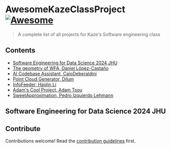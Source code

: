 # AwesomeKazeClassProject [![Awesome](https://awesome.re/badge.svg)](https://awesome.re)

> A complete list of all projects for Kaze&#39;s Software engineering class

## Contents

- [Software Engineering for Data Science 2024 JHU](#software-engineering-for-data-science-2024-jhu)
- [The geometry of WFA, Daniel López-Castaño](https://github.com/juadlopezcas/SEDS-project)
- [AI Codebase Assistant, CaioDeberaldini](https://github.com/caiodeberaldini/semester_project)
- [Point Cloud Generator, Dilum](https://github.com/DilumFernando/point_cloud_gen)
- [InfoFeeder, Haolin Li](https://github.com/JamesLi128/InfoFeeder)
- [Adam's Cool Project, Adam Tsou](https://github.com/atsou2/clothingquality)
- [SweetApproximation, Pedro Izquierdo Lehmann](https://github.com/pizqleh/sweet-approximation)

## Software Engineering for Data Science 2024 JHU


## Contribute

Contributions welcome! Read the [contribution guidelines](contributing.md) first.
